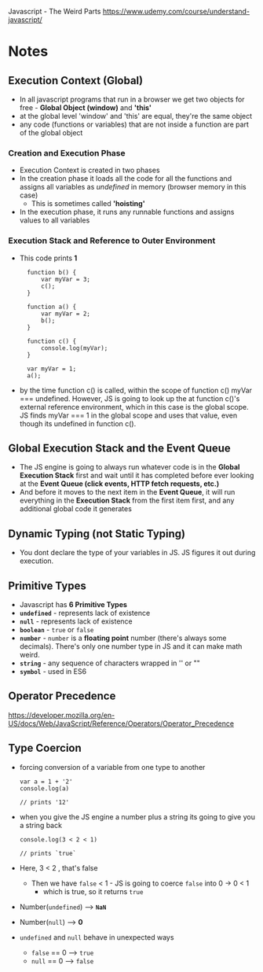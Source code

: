 Javascript - The Weird Parts
https://www.udemy.com/course/understand-javascript/

# Notes

## Execution Context (Global)

-   In all javascript programs that run in a browser we get two objects for free - **Global Object (window)** and **'this'**
-   at the global level 'window' and 'this' are equal, they're the same object
-   any code (functions or variables) that are not inside a function are part of the global object

### Creation and Execution Phase

-   Execution Context is created in two phases
-   In the creation phase it loads all the code for all the functions and assigns all variables as _undefined_ in memory (browser memory in this case)
    -   This is sometimes called **'hoisting'**
-   In the execution phase, it runs any runnable functions and assigns values to all variables

### Execution Stack and Reference to Outer Environment

-   This code prints **1**

          function b() {
              var myVar = 3;
              c();
          }

          function a() {
              var myVar = 2;
              b();
          }

          function c() {
              console.log(myVar);
          }

          var myVar = 1;
          a();

-   by the time function c() is called, within the scope of function c() myVar === undefined. However, JS is going to look up the at function c()'s external reference environment, which in this case is the global scope. JS finds myVar === 1 in the global scope and uses that value, even though its undefined in function c().

## Global Execution Stack and the Event Queue

-   The JS engine is going to always run whatever code is in the **Global Execution Stack** first and wait until it has completed before ever looking at the **Event Queue (click events, HTTP fetch requests, etc.)**
-   And before it moves to the next item in the **Event Queue**, it will run everything in the **Execution Stack** from the first item first, and any additional global code it generates

## Dynamic Typing (not Static Typing)

-   You dont declare the type of your variables in JS. JS figures it out during execution.

## Primitive Types

-   Javascript has **6 Primitive Types**
-   **`undefined`** - represents lack of existence
-   **`null`** - represents lack of existence
-   **`boolean`** - `true` or `false`
-   **`number`** - `number` is a **floating point** number (there's always some decimals). There's only one number type in JS and it can make math weird.
-   **`string`** - any sequence of characters wrapped in '' or ""
-   **`symbol`** - used in ES6

## Operator Precedence

https://developer.mozilla.org/en-US/docs/Web/JavaScript/Reference/Operators/Operator_Precedence

## Type Coercion

-   forcing conversion of a variable from one type to another

        var a = 1 + '2'
        console.log(a)

        // prints '12'

-   when you give the JS engine a number plus a string its going to give you a string back

        console.log(3 < 2 < 1)

        // prints `true`

-   Here, 3 < 2 , that's false

    -   Then we have `false` < 1 - JS is going to coerce `false` into 0 -> 0 < 1
        -   which is true, so it returns `true`

-   Number(`undefined`) --> **`NaN`**
-   Number(`null`) --> **0**

-   `undefined` and `null` behave in unexpected ways

    -   `false` == 0 --> `true`
    -   `null` == 0 --> `false`
